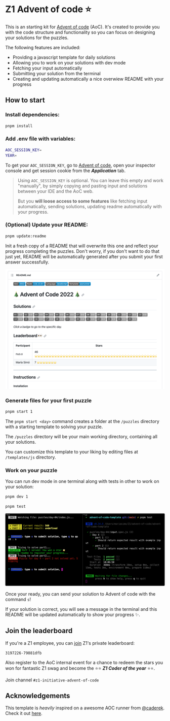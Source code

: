 # Z1 Advent of code ⭐️

This is an starting kit for [Advent of code](https://adventofcode.com) (AoC). It's created to provide you with the code structure and functionality so you can focus on designing your solutions for the puzzles.

The following features are included:

- Providing a javascript template for daily solutions
- Allowing you to work on your solutions with dev mode
- Fetching your input automatically
- Submitting your solution from the terminal
- Creating and updating automatically a nice overwiew README with your progress

## How to start

### Install dependencies:

```bash
pnpm install
```

### Add .env file with variables:

```bash
AOC_SESSION_KEY=
YEAR=
```

To get your `AOC_SESSION_KEY`, go to [Advent of code](https://adventofcode.com), open your inspector console and get session cookie from the **_Application_** tab.

> Using `AOC_SESSION_KEY` is optional.
> You can leave this empty and work "manually", by simply copying and pasting input and solutions between your IDE and the AoC web.
>
> But you **will loose access to some features** like fetching input automatically, sending solutions, updating readme automatically with your progress.

### (Optional) Update your README:

```bash
pnpm update:readme
```

Init a fresh copy of a README that will overwrite this one and reflect your progress completing the puzzles. Don't worry, if you don't want to do that just yet, README will be automatically generated after you submit your first answer successfully.

![README appearance](./images/screenshot-readme.png)

### Generate files for your first puzzle

```bash
pnpm start 1
```

The `pnpm start <day>` command creates a folder at the `/puzzles` directory with a starting template to solving your puzzle.

The `/puzzles` directory will be your main working directory, containing all your solutions.

You can customize this template to your liking by editing files at `/templates/js` directory.

### Work on your puzzle

You can run dev mode in one terminal along with tests in other to work on your solution:

```bash
pnpm dev 1
```

```bash
pnpm test
```

![work on your puzzle, screenshot of terminal](./images/screenshot.png)

Once your ready, you can send your solution to Advent of code with the command `s`!

If your solution is correct, you will see a message in the terminal and this README will be updated automatically to show your progress ✨.

## Join the leaderboard

If you're a Z1 employee, you can [join](https://adventofcode.com/2022/leaderboard/private) Z1's private leaderboard:

```
3197226-79081dfb
```

Also register to the AoC internal event for a chance to redeem the stars you won for fantastic Z1 swag and become the ⭐️⭐️ **_Z1 Coder of the year_** ⭐️⭐️.

Join channel `#z1-initiative-advent-of-code`

## Acknowledgements

This template is _heavily_ inspired on a awesome AOC runner from [@caderek](https://github.com/caderek). Check it out [here](https://github.com/caderek/aocrunner).
